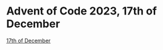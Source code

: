 # Advent of Code 2023, 17th of December



[17th of December](https://adventofcode.com/2023/day/17)
